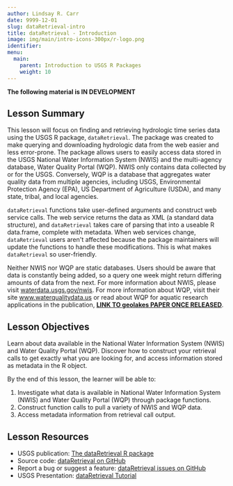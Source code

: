```yaml
---
author: Lindsay R. Carr
date: 9999-12-01
slug: dataRetrieval-intro
title: dataRetrieval - Introduction
image: img/main/intro-icons-300px/r-logo.png
identifier: 
menu:
  main:
    parent: Introduction to USGS R Packages
    weight: 10
---
```


**The following material is IN DEVELOPMENT**

Lesson Summary
--------------

This lesson will focus on finding and retrieving hydrologic time series data using the USGS R package, `dataRetrieval`. The package was created to make querying and downloading hydrologic data from the web easier and less error-prone. The package allows users to easily access data stored in the USGS National Water Information System (NWIS) and the multi-agency database, Water Quality Portal (WQP). NWIS only contains data collected by or for the USGS. Conversely, WQP is a database that aggregates water quality data from multiple agencies, including USGS, Environmental Protection Agency (EPA), US Department of Agriculture (USDA), and many state, tribal, and local agencies.

`dataRetrieval` functions take user-defined arguments and construct web service calls. The web service returns the data as XML (a standard data structure), and `dataRetrieval` takes care of parsing that into a useable R data.frame, complete with metadata. When web services change, `dataRetrieval` users aren't affected because the package maintainers will update the functions to handle these modifications. This is what makes `dataRetrieval` so user-friendly.

Neither NWIS nor WQP are static databases. Users should be aware that data is constantly being added, so a query one week might return differing amounts of data from the next. For more information about NWIS, please visit [waterdata.usgs.gov/nwis](waterdata.usgs.gov/nwis). For more information about WQP, visit their site www.waterqualitydata.us or read about WQP for aquatic research applications in the publication, **[LINK TO geolakes PAPER ONCE RELEASED]()**.

Lesson Objectives
-----------------

Learn about data available in the National Water Information System (NWIS) and Water Quality Portal (WQP). Discover how to construct your retrieval calls to get exactly what you are looking for, and access information stored as metadata in the R object.

By the end of this lesson, the learner will be able to:

1.  Investigate what data is available in National Water Information System (NWIS) and Water Quality Portal (WQP) through package functions.
2.  Construct function calls to pull a variety of NWIS and WQP data.
3.  Access metadata information from retrieval call output.

Lesson Resources
----------------

-   USGS publication: [The dataRetrieval R package](https://pubs.usgs.gov/tm/04/a10/pdf/tm4A10_appendix_1.pdf)
-   Source code: [dataRetrieval on GitHub](https://github.com/USGS-R/dataRetrieval)
-   Report a bug or suggest a feature: [dataRetrieval issues on GitHub](https://github.com/USGS-R/dataRetrieval/issues)
-   USGS Presentation: [dataRetrieval Tutorial](https://owi.usgs.gov/R/dataRetrieval.html#1)
